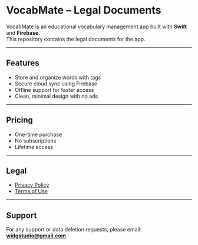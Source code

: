 # VocabMate – Legal Documents

VocabMate is an educational vocabulary management app built with **Swift** and **Firebase**.  
This repository contains the legal documents for the app.

---

## Features
- Store and organize words with tags
- Secure cloud sync using Firebase
- Offline support for faster access
- Clean, minimal design with no ads

---

## Pricing
- One-time purchase
- No subscriptions
- Lifetime access

---

## Legal
- [Privacy Policy](./PRIVACY.md)  
- [Terms of Use](./TERMS.md)

---

## Support
For any support or data deletion requests, please email:  
**widgstudio@gmail.com**
